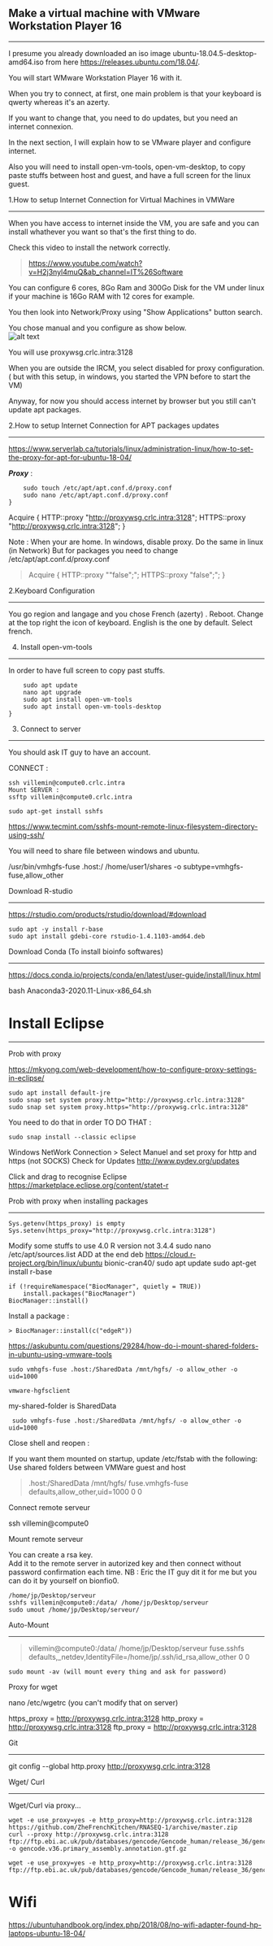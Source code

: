 

## Make a virtual machine with VMware Workstation Player 16

---

I presume you already downloaded an iso image ubuntu-18.04.5-desktop-amd64.iso from here https://releases.ubuntu.com/18.04/.  

You will start WMware Workstation Player 16 with it.

When you try to connect, at first, one main problem is that your keyboard is qwerty whereas it's an azerty.  

If you want to change that, you need to do updates, but you need an internet connexion.  

In the next section, I will explain how to se VMware player and configure internet.

Also you will need to install open-vm-tools, open-vm-desktop, to copy paste stuffs between host and guest, and have a full screen for the linux guest.


1.How to setup Internet Connection for Virtual Machines in VMWare

---

When you have access to internet inside the VM, you are safe and you can install whathever you want so that's the first thing to do.

Check this video to install the network correctly.  

> https://www.youtube.com/watch?v=H2j3nyl4muQ&ab_channel=IT%26Software  

You can configure 6 cores, 8Go Ram and 300Go Disk for the VM under linux if your machine is 16Go RAM with 12 cores for example.

You then look into Network/Proxy using "Show Applications" button search.  

You chose manual and you configure as show below.  
![alt text](https://github.com/ZheFrenchKitchen/team/blob/master/img/network.png "How to configure proxy in Ubuntu.")

You will use proxywsg.crlc.intra:3128

When you are outside the IRCM, you select disabled for proxy configuration.( but with this setup, in windows, you started the VPN before to start the VM)

Anyway, for now you should access internet by browser but you still can't update apt packages.  


2.How to setup Internet Connection for APT packages updates

---

https://www.serverlab.ca/tutorials/linux/administration-linux/how-to-set-the-proxy-for-apt-for-ubuntu-18-04/

_**Proxy**_ :

```shell
	sudo touch /etc/apt/apt.conf.d/proxy.conf
	sudo nano /etc/apt/apt.conf.d/proxy.conf
}
```
Acquire {
HTTP::proxy "http://proxywsg.crlc.intra:3128";
HTTPS::proxy "http://proxywsg.crlc.intra:3128";
}

Note : When your are home. In windows, disable proxy. Do the same in linux (in Network)
But for packages you need to change /etc/apt/apt.conf.d/proxy.conf

>Acquire {
  HTTP::proxy ""false";";
  HTTPS::proxy "false";";
}


2.Keyboard Configuration

---

You go region and langage and you chose French (azerty) . Reboot.
Change at the top right the icon of keyboard. English is the one by default. Select french.

4. Install open-vm-tools

---

In order to have full screen to copy past stuffs.

```shell
	sudo apt update
	nano apt upgrade
	sudo apt install open-vm-tools
	sudo apt install open-vm-tools-desktop
}
```

3. Connect to server

---

You should ask IT guy to have an account.  

CONNECT :

```shell 
ssh villemin@compute0.crlc.intra
Mount SERVER :
ssftp villemin@compute0.crlc.intra

sudo apt-get install sshfs
```

https://www.tecmint.com/sshfs-mount-remote-linux-filesystem-directory-using-ssh/

You will need to share file between windows and ubuntu.

/usr/bin/vmhgfs-fuse .host:/ /home/user1/shares -o subtype=vmhgfs-fuse,allow_other	


Download R-studio

---

https://rstudio.com/products/rstudio/download/#download

```shell 
sudo apt -y install r-base
sudo apt install gdebi-core rstudio-1.4.1103-amd64.deb
```

Download Conda (To install bioinfo softwares)

---

https://docs.conda.io/projects/conda/en/latest/user-guide/install/linux.html

bash Anaconda3-2020.11-Linux-x86_64.sh

# Install Eclipse

---

Prob with proxy

https://mkyong.com/web-development/how-to-configure-proxy-settings-in-eclipse/

```shell 
sudo apt install default-jre
sudo snap set system proxy.http="http://proxywsg.crlc.intra:3128"
sudo snap set system proxy.https="http://proxywsg.crlc.intra:3128"
```
You need to do that in order TO DO THAT :
```shell 
sudo snap install --classic eclipse
```

Windows NetWork Connection > Select Manuel and set proxy for http and https (not SOCKS)
Check for  Updates
http://www.pydev.org/updates

Click and drag to recognise Eclipse
https://marketplace.eclipse.org/content/statet-r

Prob with proxy when installing packages

---

```shell 
Sys.getenv(https_proxy) is empty
Sys.setenv(https_proxy="http://proxywsg.crlc.intra:3128")
```

Modify some stuffs to use 4.0 R version not 3.4.4
sudo nano /etc/apt/sources.list
ADD at the end deb https://cloud.r-project.org/bin/linux/ubuntu bionic-cran40/
sudo apt update
sudo apt-get install r-base


```shell 
if (!requireNamespace("BiocManager", quietly = TRUE))
    install.packages("BiocManager")
BiocManager::install()
```

Install a package : 

```shell  
> BiocManager::install(c("edgeR"))
```
https://askubuntu.com/questions/29284/how-do-i-mount-shared-folders-in-ubuntu-using-vmware-tools

```shell
sudo vmhgfs-fuse .host:/SharedData /mnt/hgfs/ -o allow_other -o uid=1000

vmware-hgfsclient
```

my-shared-folder is SharedData

```shell
 sudo vmhgfs-fuse .host:/SharedData /mnt/hgfs/ -o allow_other -o uid=1000
```

Close shell and reopen :

If you want them mounted on startup, update /etc/fstab with the following:
Use shared folders between VMWare guest and host

>.host:/SharedData    /mnt/hgfs/    fuse.vmhgfs-fuse    defaults,allow_other,uid=1000     0    0

Connect remote serveur

ssh villemin@compute0 

Mount remote serveur

You can create a rsa key.  
Add it to the remote server in autorized key and then connect without password confirmation each time.
NB : Eric the IT guy dit it for me but you can do it by yourself on bionfio0.

```shell
/home/jp/Desktop/serveur
sshfs villemin@compute0:/data/ /home/jp/Desktop/serveur
sudo umout /home/jp/Desktop/serveur/
```

Auto-Mount 

---

> villemin@compute0:/data/ /home/jp/Desktop/serveur fuse.sshfs defaults,_netdev,IdentityFile=/home/jp/.ssh/id_rsa,allow_other   0   0 

```shell
sudo mount -av (will mount every thing and ask for password)
```

Proxy for wget  

nano /etc/wgetrc (you can't modify that on server)  

https_proxy = http://proxywsg.crlc.intra:3128 
http_proxy = http://proxywsg.crlc.intra:3128
ftp_proxy = http://proxywsg.crlc.intra:3128

Git

---

git config --global http.proxy http://proxywsg.crlc.intra:3128


Wget/ Curl 

---

Wget/Curl via proxy...
```shell
wget -e use_proxy=yes -e http_proxy=http://proxywsg.crlc.intra:3128 https://github.com/ZheFrenchKitchen/RNASEQ-1/archive/master.zip
curl --proxy http://proxywsg.crlc.intra:3128 ftp://ftp.ebi.ac.uk/pub/databases/gencode/Gencode_human/release_36/gencode.v36.primary_assembly.annotation.gtf.gz -o gencode.v36.primary_assembly.annotation.gtf.gz

wget -e use_proxy=yes -e http_proxy=http://proxywsg.crlc.intra:3128 ftp://ftp.ebi.ac.uk/pub/databases/gencode/Gencode_human/release_36/gencode.v36.transcripts.fa.gz
```
# Wifi

https://ubuntuhandbook.org/index.php/2018/08/no-wifi-adapter-found-hp-laptops-ubuntu-18-04/
